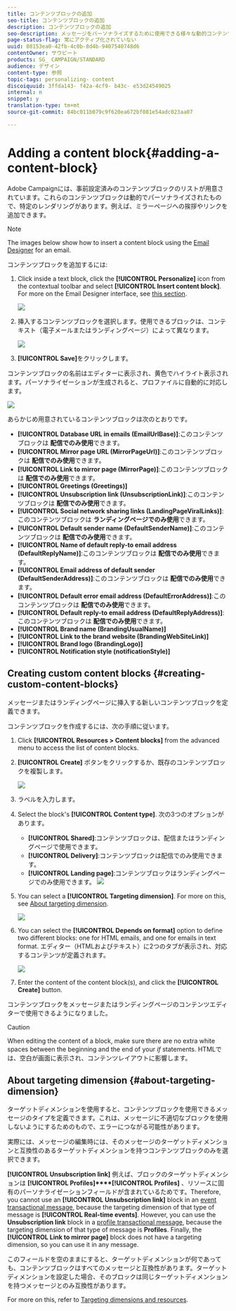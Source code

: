 ```yaml
---
title: コンテンツブロックの追加
seo-title: コンテンツブロックの追加
description: コンテンツブロックの追加
seo-description: メッセージをパーソナライズするために使用できる様々な動的コンテンツブロックを用意し、カスタムコンテンツブロックの作成方法を学習します。
page-status-flag: 常にアクティブ化されていない
uuid: 08153ea0-42fb-4c0b-8d4b-9407540748d6
contentOwner: サウビート
products: SG_ CAMPAIGN/STANDARD
audience: デザイン
content-type: 参照
topic-tags: personalizing- content
discoiquuid: 3ffda143- f42a-4cf9- b43c- e53d24549025
internal: n
snippet: y
translation-type: tm+mt
source-git-commit: 84bc011b079c9f620ea672bf081e54adc023aa07

---
```



# Adding a content block{#adding-a-content-block}

Adobe Campaignには、事前設定済みのコンテンツブロックのリストが用意されています。これらのコンテンツブロックは動的でパーソナライズされたもので、特定のレンダリングがあります。例えば、ミラーページへの挨拶やリンクを追加できます。

>[!NOTE]
>
>The images below show how to insert a content block using the [Email Designer](../../designing/using/about-email-content-design.md#about-the-email-designer) for an email.

コンテンツブロックを追加するには:

1. Click inside a text block, click the **[!UICONTROL Personalize]** icon from the contextual toolbar and select **[!UICONTROL Insert content block]**. For more on the Email Designer interface, see [this section](../../designing/using/about-email-content-design.md#email-designer-interface).

   ![](assets/email_content_block_1.png)

1. 挿入するコンテンツブロックを選択します。使用できるブロックは、コンテキスト（電子メールまたはランディングページ）によって異なります。

   ![](assets/email_content_block_2.png)

1. **[!UICONTROL Save]**&#x200B;をクリックします。

コンテンツブロックの名前はエディターに表示され、黄色でハイライト表示されます。パーソナライゼーションが生成されると、プロファイルに自動的に対応します。

![](assets/email_content_block_3.png)

あらかじめ用意されているコンテンツブロックは次のとおりです。

* **[!UICONTROL Database URL in emails (EmailUrlBase)]**:このコンテンツブロックは **配信でのみ使用**&#x200B;できます。
* **[!UICONTROL Mirror page URL (MirrorPageUrl)]**:このコンテンツブロックは **配信でのみ使用**&#x200B;できます。
* **[!UICONTROL Link to mirror page (MirrorPage)]**:このコンテンツブロックは **配信でのみ使用**&#x200B;できます。
* **[!UICONTROL Greetings (Greetings)]**
* **[!UICONTROL Unsubscription link (UnsubscriptionLink)]**:このコンテンツブロックは **配信でのみ使用**&#x200B;できます。
* **[!UICONTROL Social network sharing links (LandingPageViralLinks)]**:このコンテンツブロックは **ランディングページでのみ使用**&#x200B;できます。
* **[!UICONTROL Default sender name (DefaultSenderName)]**:このコンテンツブロックは **配信でのみ使用**&#x200B;できます。
* **[!UICONTROL Name of default reply-to email address (DefaultReplyName)]**:このコンテンツブロックは **配信でのみ使用**&#x200B;できます。
* **[!UICONTROL Email address of default sender (DefaultSenderAddress)]**:このコンテンツブロックは **配信でのみ使用**&#x200B;できます。
* **[!UICONTROL Default error email address (DefaultErrorAddress)]**:このコンテンツブロックは **配信でのみ使用**&#x200B;できます。
* **[!UICONTROL Default reply-to email address (DefaultReplyAddress)]**:このコンテンツブロックは **配信でのみ使用**&#x200B;できます。
* **[!UICONTROL Brand name (BrandingUsualName)]**
* **[!UICONTROL Link to the brand website (BrandingWebSiteLink)]**
* **[!UICONTROL Brand logo (BrandingLogo)]**
* **[!UICONTROL Notification style (notificationStyle)]**

## Creating custom content blocks {#creating-custom-content-blocks}

メッセージまたはランディングページに挿入する新しいコンテンツブロックを定義できます。

コンテンツブロックを作成するには、次の手順に従います。

1. Click **[!UICONTROL Resources > Content blocks]** from the advanced menu to access the list of content blocks.
1. **[!UICONTROL Create]** ボタンをクリックするか、既存のコンテンツブロックを複製します。

   ![](assets/content_bloc_01.png)

1. ラベルを入力します。
1. Select the block's **[!UICONTROL Content type]**. 次の3つのオプションがあります。

   * **[!UICONTROL Shared]**:コンテンツブロックは、配信またはランディングページで使用できます。
   * **[!UICONTROL Delivery]**:コンテンツブロックは配信でのみ使用できます。
   * **[!UICONTROL Landing page]**:コンテンツブロックはランディングページでのみ使用できます。
   ![](assets/content_bloc_02.png)

1. You can select a **[!UICONTROL Targeting dimension]**. For more on this, see [About targeting dimension](../../designing/using/adding-a-content-block.md#about-targeting-dimension).

   ![](assets/content_bloc_04.png)

1. You can select the **[!UICONTROL Depends on format]** option to define two different blocks: one for HTML emails, and one for emails in text format. エディター（HTMLおよびテキスト）に2つのタブが表示され、対応するコンテンツが定義されます。

   ![](assets/content_bloc_03.png)

1. Enter the content of the content block(s), and click the **[!UICONTROL Create]** button.

コンテンツブロックをメッセージまたはランディングページのコンテンツエディターで使用できるようになりました。

>[!CAUTION]
>
>When editing the content of a block, make sure there are no extra white spaces between the beginning and the end of your *if* statements. HTMLでは、空白が画面に表示され、コンテンツレイアウトに影響します。

## About targeting dimension {#about-targeting-dimension}

ターゲットディメンションを使用すると、コンテンツブロックを使用できるメッセージのタイプを定義できます。これは、メッセージに不適切なブロックを使用しないようにするためのもので、エラーにつながる可能性があります。

実際には、メッセージの編集時には、そのメッセージのターゲットディメンションと互換性のあるターゲットディメンションを持つコンテンツブロックのみを選択できます。

**[!UICONTROL Unsubscription link]** 例えば、ブロックのターゲットディメンションは **[!UICONTROL Profiles]****[!UICONTROL Profiles]** 、リソースに固有のパーソナライゼーションフィールドが含まれているためです。Therefore, you cannot use an **[!UICONTROL Unsubscription link]** block in an [event transactional message](../../channels/using/event-transactional-messages.md), because the targeting dimension of that type of message is **[!UICONTROL Real-time events]**. However, you can use the **Unsubscription link** block in a [profile transactional message](../../channels/using/profile-transactional-messages.md), because the targeting dimension of that type of message is **Profiles**. Finally, the **[!UICONTROL Link to mirror page]** block does not have a targeting dimension, so you can use it in any message.

このフィールドを空のままにすると、ターゲットディメンションが何であっても、コンテンツブロックはすべてのメッセージと互換性があります。ターゲットディメンションを設定した場合、そのブロックは同じターゲットディメンションを持つメッセージとのみ互換性があります。

For more on this, refer to [Targeting dimensions and resources](../../automating/using/query.md#targeting-dimensions-and-resources).
